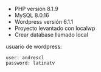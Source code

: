 - PHP versión 8.1.9
- MySQL 8.0.16
- Wordpress versión 6.1.1
- Proyecto levantado con localwp
- Crear database llamado local

usuario de wordpress:

```
user: andrescl
password: latinatv
```